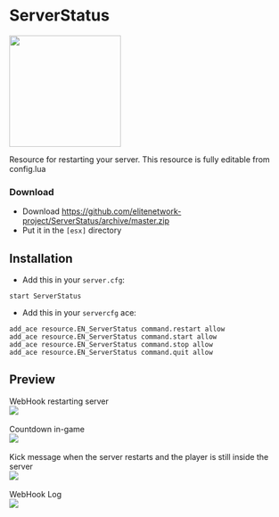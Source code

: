 # ServerStatus
<img src="https://i.imgur.com/UE1mLlB.png" width="200px" height="200px" align="center">

Resource for restarting your server. This resource is fully editable from config.lua 


### Download
- Download https://github.com/elitenetwork-project/ServerStatus/archive/master.zip
- Put it in the `[esx]` directory

## Installation
- Add this in your `server.cfg`:

```
start ServerStatus
```
- Add this in your `servercfg` ace:

```
add_ace resource.EN_ServerStatus command.restart allow                                      
add_ace resource.EN_ServerStatus command.start allow                                       
add_ace resource.EN_ServerStatus command.stop allow
add_ace resource.EN_ServerStatus command.quit allow
```

## Preview

WebHook restarting server
<br>
<img src="https://imgur.com/bcO16Vb.png">
<br>
<br>
Countdown in-game
<br>
<img src="https://imgur.com/xLGsyGi.png">
<br>
<br>
Kick message when the server restarts and the player is still inside the server
<br>
<img src="https://imgur.com/rULoCOm.png">
<br>
<br>
WebHook Log
<br>
<img src="https://imgur.com/wbV7gX0.png">
<br>
<br>

